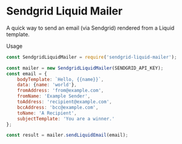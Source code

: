# Sendgrid Liquid Mailer

A quick way to send an email (via Sendgrid) rendered from a Liquid template.

Usage

```js
const SendgridLiquidMailer = require('sendgrid-liquid-mailer');

const mailer = new SendgridLiquidMailer(SENDGRID_API_KEY);
const email = {
    bodyTemplate: `Hello, {{name}}`,
    data: {name: 'world'},
    fromAddress: 'from@example.com',
    fromName: 'Example Sender',
    toAddress: 'recipient@example.com',
    bccAddress: 'bcc@example.com',
    toName: 'A Recipient',
    subjectTemplate: 'You are a winner.'
};

const result = mailer.sendLiquidEmail(email);
```
